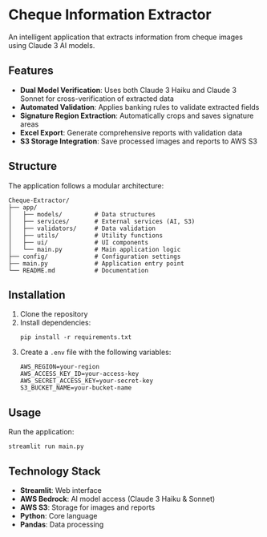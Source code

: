# Cheque Information Extractor

An intelligent application that extracts information from cheque images using Claude 3 AI models.

## Features

- **Dual Model Verification**: Uses both Claude 3 Haiku and Claude 3 Sonnet for cross-verification of extracted data
- **Automated Validation**: Applies banking rules to validate extracted fields
- **Signature Region Extraction**: Automatically crops and saves signature areas
- **Excel Export**: Generate comprehensive reports with validation data
- **S3 Storage Integration**: Save processed images and reports to AWS S3

## Structure

The application follows a modular architecture:

```
Cheque-Extractor/
├── app/
│   ├── models/         # Data structures
│   ├── services/       # External services (AI, S3)
│   ├── validators/     # Data validation
│   ├── utils/          # Utility functions
│   ├── ui/             # UI components
│   └── main.py         # Main application logic
├── config/             # Configuration settings
├── main.py             # Application entry point
└── README.md           # Documentation
```

## Installation

1. Clone the repository
2. Install dependencies:
   ```
   pip install -r requirements.txt
   ```
3. Create a `.env` file with the following variables:
   ```
   AWS_REGION=your-region
   AWS_ACCESS_KEY_ID=your-access-key
   AWS_SECRET_ACCESS_KEY=your-secret-key
   S3_BUCKET_NAME=your-bucket-name
   ```

## Usage

Run the application:

```
streamlit run main.py
```

## Technology Stack

- **Streamlit**: Web interface
- **AWS Bedrock**: AI model access (Claude 3 Haiku & Sonnet)
- **AWS S3**: Storage for images and reports
- **Python**: Core language
- **Pandas**: Data processing

